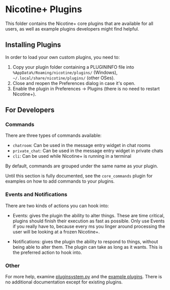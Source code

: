 # Nicotine+ Plugins

This folder contains the Nicotine+ core plugins that are available for all users, as well as example plugins developers might find helpful.


## Installing Plugins

In order to load your own custom plugins, you need to:

1. Copy your plugin folder containing a PLUGININFO file into `%AppData%/Roaming/nicotine/plugins/` (Windows), `~/.local/share/nicotine/plugins/` (other OSes).
2. Close and reopen the Preferences dialog in case it's open.
3. Enable the plugin in Preferences -> Plugins (there is no need to restart Nicotine+).


## For Developers

### Commands

There are three types of commands available:

- `chatroom`: Can be used in the message entry widget in chat rooms
- `private_chat`: Can be used in the message entry widget in private chats
- `cli`: Can be used while Nicotine+ is running in a terminal

By default, commands are grouped under the same name as your plugin.

Until this section is fully documented, see the `core_commands` plugin for examples on how to add commands to your plugins.

### Events and Notifications

There are two kinds of actions you can hook into:

- Events: gives the plugin the ability to alter things. These are time critical, plugins should finish their execution as fast as possible. Only use Events if you really have to, because every ms you linger around processing the user will be looking at a frozen Nicotine+.

- Notifications: gives the plugin the ability to respond to things, without being able to alter them. The plugin can take as long as it wants. This is the preferred action to hook into.

### Other

For more help, examine [pluginsystem.py](../pluginsystem.py) and the [example plugins](./examplars/). There is no additional documentation except for existing plugins.
